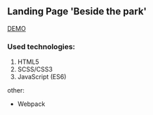 ## Landing Page 'Beside the park'

[DEMO](https://paulawasylow.github.io/landing-page-beside-the-park/)

### Used technologies:

1. HTML5
2. SCSS/CSS3
3. JavaScript (ES6)

other:

* Webpack
